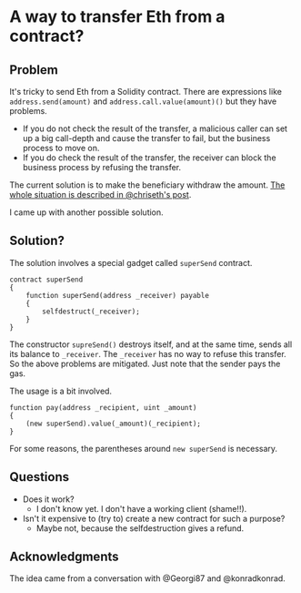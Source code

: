 # A way to transfer Eth from a contract?

## Problem

It's tricky to send Eth from a Solidity contract.
There are expressions like `address.send(amount)` and `address.call.value(amount)()` but they have problems.

* If you do not check the result of the transfer, a malicious caller can set up a big call-depth and cause the transfer to fail, but the business process to move on.
* If you do check the result of the transfer, the receiver can block the business process by refusing the transfer.

The current solution is to make the beneficiary withdraw the amount.  [The whole situation is described in @chriseth's post](https://blog.ethereum.org/2016/06/10/smart-contract-security/).

I came up with another possible solution.

## Solution?

The solution involves a special gadget called `superSend` contract.

```
contract superSend
{
	function superSend(address _receiver) payable
	{
		selfdestruct(_receiver);
	}
}
```
The constructor `supreSend()` destroys itself, and at the same time, sends all its balance to `_receiver`.  The `_receiver` has no way to refuse this transfer.  So the above problems are mitigated.  Just note that the sender pays the gas.

The usage is a bit involved.
```
function pay(address _recipient, uint _amount)
{
    (new superSend).value(_amount)(_recipient);
}
```
For some reasons, the parentheses around `new superSend` is necessary.

## Questions

* Does it work?
    * I don't know yet.  I don't have a working client (shame!!).
* Isn't it expensive to (try to) create a new contract for such a purpose?
    * Maybe not, because the selfdestruction gives a refund.

## Acknowledgments

The idea came from a conversation with @Georgi87 and @konradkonrad.
